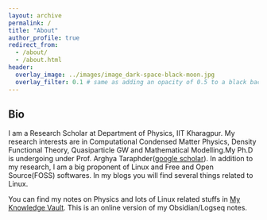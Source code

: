 ```yaml
---
layout: archive
permalink: /
title: "About"
author_profile: true
redirect_from: 
  - /about/
  - /about.html
header:
  overlay_image: ../images/image_dark-space-black-moon.jpg
  overlay_filter: 0.1 # same as adding an opacity of 0.5 to a black background
---
```



## Bio

I am a Research Scholar at Department of Physics, IIT Kharagpur. My research interests are in Computational Condensed Matter Physics, Density Functional Theory, Quasiparticle GW and Mathematical Modelling.My Ph.D is undergoing under Prof. Arghya Taraphder([google scholar](https://scholar.google.co.jp/citations?user=IY2VoH8AAAAJ&hl=en)). In addition to my research, I am a big proponent of Linux and Free and Open Source(FOSS) softwares. In my blogs you will find several things related to Linux. 

You can find my notes on Physics and lots of Linux related stuffs in [My Knowledge Vault](https://ravieroy.github.io/knowledge-vault/). This is an online version of my Obsidian/Logseq notes. 







